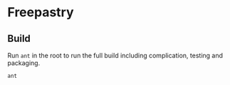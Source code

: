 # Freepastry

## Build

Run `ant` in the root to run the full build including complication, testing and packaging.

    ant


